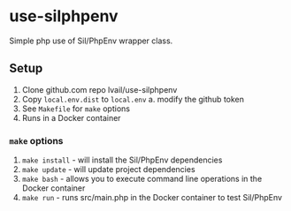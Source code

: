 # use-silphpenv
Simple php use of Sil/PhpEnv wrapper class.

## Setup
1. Clone github.com repo lvail/use-silphpenv
1. Copy `local.env.dist` to `local.env`
  a. modify the github token
1. See `Makefile` for `make` options
1. Runs in a Docker container

### `make` options
1. `make install` - will install the Sil/PhpEnv dependencies
1. `make update` - will update project dependencies
1. `make bash` - allows you to execute command line operations in the Docker container
1. `make run` - runs src/main.php in the Docker container to test Sil/PhpEnv
